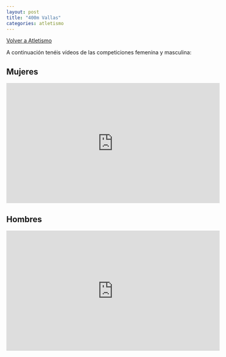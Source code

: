 ```yaml
---
layout: post
title: "400m Vallas"
categories: atletismo
---
```


[Volver a Atletismo](https://danieledufis.github.io/atletismo/atletismo)

A continuación tenéis vídeos de las competiciones femenina y masculina:

## Mujeres

<iframe width="560" height="315" src="https://www.youtube.com/embed/JD37yYSLiS0" frameborder="0" allow="accelerometer; autoplay; encrypted-media; gyroscope; picture-in-picture" allowfullscreen></iframe>

## Hombres

<iframe width="560" height="315" src="https://www.youtube.com/embed/Qn_kwu_CTx8" frameborder="0" allow="accelerometer; autoplay; clipboard-write; encrypted-media; gyroscope; picture-in-picture" allowfullscreen></iframe>
